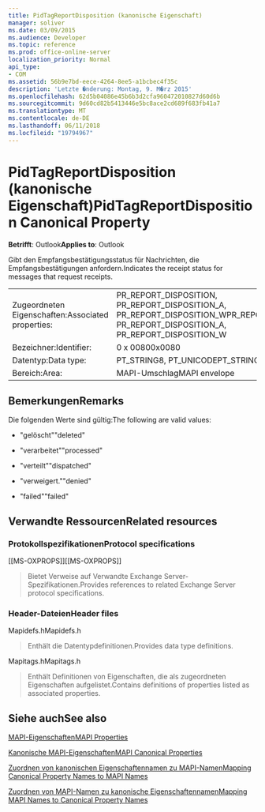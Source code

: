 ```yaml
---
title: PidTagReportDisposition (kanonische Eigenschaft)
manager: soliver
ms.date: 03/09/2015
ms.audience: Developer
ms.topic: reference
ms.prod: office-online-server
localization_priority: Normal
api_type:
- COM
ms.assetid: 56b9e7bd-eece-4264-8ee5-a1bcbec4f35c
description: 'Letzte �nderung: Montag, 9. M�rz 2015'
ms.openlocfilehash: 62d5b04086e45b6b3d2cfa960472010827d60d6b
ms.sourcegitcommit: 9d60cd82b5413446e5bc8ace2cd689f683fb41a7
ms.translationtype: MT
ms.contentlocale: de-DE
ms.lasthandoff: 06/11/2018
ms.locfileid: "19794967"
---
```

# <a name="pidtagreportdisposition-canonical-property"></a><span data-ttu-id="d8135-103">PidTagReportDisposition (kanonische Eigenschaft)</span><span class="sxs-lookup"><span data-stu-id="d8135-103">PidTagReportDisposition Canonical Property</span></span>

  
  
<span data-ttu-id="d8135-104">**Betrifft**: Outlook</span><span class="sxs-lookup"><span data-stu-id="d8135-104">**Applies to**: Outlook</span></span> 
  
<span data-ttu-id="d8135-105">Gibt den Empfangsbestätigungsstatus für Nachrichten, die Empfangsbestätigungen anfordern.</span><span class="sxs-lookup"><span data-stu-id="d8135-105">Indicates the receipt status for messages that request receipts.</span></span> 
  
|||
|:-----|:-----|
|<span data-ttu-id="d8135-106">Zugeordneten Eigenschaften:</span><span class="sxs-lookup"><span data-stu-id="d8135-106">Associated properties:</span></span>  <br/> |<span data-ttu-id="d8135-107">PR_REPORT_DISPOSITION, PR_REPORT_DISPOSITION_A, PR_REPORT_DISPOSITION_W</span><span class="sxs-lookup"><span data-stu-id="d8135-107">PR_REPORT_DISPOSITION, PR_REPORT_DISPOSITION_A, PR_REPORT_DISPOSITION_W</span></span>  <br/> |
|<span data-ttu-id="d8135-108">Bezeichner:</span><span class="sxs-lookup"><span data-stu-id="d8135-108">Identifier:</span></span>  <br/> |<span data-ttu-id="d8135-109">0 x 0080</span><span class="sxs-lookup"><span data-stu-id="d8135-109">0x0080</span></span>  <br/> |
|<span data-ttu-id="d8135-110">Datentyp:</span><span class="sxs-lookup"><span data-stu-id="d8135-110">Data type:</span></span>  <br/> |<span data-ttu-id="d8135-111">PT_STRING8, PT_UNICODE</span><span class="sxs-lookup"><span data-stu-id="d8135-111">PT_STRING8, PT_UNICODE</span></span>  <br/> |
|<span data-ttu-id="d8135-112">Bereich:</span><span class="sxs-lookup"><span data-stu-id="d8135-112">Area:</span></span>  <br/> |<span data-ttu-id="d8135-113">MAPI-Umschlag</span><span class="sxs-lookup"><span data-stu-id="d8135-113">MAPI envelope</span></span>  <br/> |
   
## <a name="remarks"></a><span data-ttu-id="d8135-114">Bemerkungen</span><span class="sxs-lookup"><span data-stu-id="d8135-114">Remarks</span></span>

<span data-ttu-id="d8135-115">Die folgenden Werte sind gültig:</span><span class="sxs-lookup"><span data-stu-id="d8135-115">The following are valid values:</span></span>
  
- <span data-ttu-id="d8135-116">"gelöscht"</span><span class="sxs-lookup"><span data-stu-id="d8135-116">"deleted"</span></span>
    
- <span data-ttu-id="d8135-117">"verarbeitet"</span><span class="sxs-lookup"><span data-stu-id="d8135-117">"processed"</span></span>
    
- <span data-ttu-id="d8135-118">"verteilt"</span><span class="sxs-lookup"><span data-stu-id="d8135-118">"dispatched"</span></span>
    
- <span data-ttu-id="d8135-119">"verweigert."</span><span class="sxs-lookup"><span data-stu-id="d8135-119">"denied"</span></span>
    
- <span data-ttu-id="d8135-120">"failed"</span><span class="sxs-lookup"><span data-stu-id="d8135-120">"failed"</span></span>
    
## <a name="related-resources"></a><span data-ttu-id="d8135-121">Verwandte Ressourcen</span><span class="sxs-lookup"><span data-stu-id="d8135-121">Related resources</span></span>

### <a name="protocol-specifications"></a><span data-ttu-id="d8135-122">Protokollspezifikationen</span><span class="sxs-lookup"><span data-stu-id="d8135-122">Protocol specifications</span></span>

<span data-ttu-id="d8135-123">[[MS-OXPROPS]]</span><span class="sxs-lookup"><span data-stu-id="d8135-123">[[MS-OXPROPS]]</span></span> 
  
> <span data-ttu-id="d8135-124">Bietet Verweise auf Verwandte Exchange Server-Spezifikationen.</span><span class="sxs-lookup"><span data-stu-id="d8135-124">Provides references to related Exchange Server protocol specifications.</span></span>
    
### <a name="header-files"></a><span data-ttu-id="d8135-125">Header-Dateien</span><span class="sxs-lookup"><span data-stu-id="d8135-125">Header files</span></span>

<span data-ttu-id="d8135-126">Mapidefs.h</span><span class="sxs-lookup"><span data-stu-id="d8135-126">Mapidefs.h</span></span>
  
> <span data-ttu-id="d8135-127">Enthält die Datentypdefinitionen.</span><span class="sxs-lookup"><span data-stu-id="d8135-127">Provides data type definitions.</span></span>
    
<span data-ttu-id="d8135-128">Mapitags.h</span><span class="sxs-lookup"><span data-stu-id="d8135-128">Mapitags.h</span></span>
  
> <span data-ttu-id="d8135-129">Enthält Definitionen von Eigenschaften, die als zugeordneten Eigenschaften aufgelistet.</span><span class="sxs-lookup"><span data-stu-id="d8135-129">Contains definitions of properties listed as associated properties.</span></span>
    
## <a name="see-also"></a><span data-ttu-id="d8135-130">Siehe auch</span><span class="sxs-lookup"><span data-stu-id="d8135-130">See also</span></span>



[<span data-ttu-id="d8135-131">MAPI-Eigenschaften</span><span class="sxs-lookup"><span data-stu-id="d8135-131">MAPI Properties</span></span>](mapi-properties.md)
  
[<span data-ttu-id="d8135-132">Kanonische MAPI-Eigenschaften</span><span class="sxs-lookup"><span data-stu-id="d8135-132">MAPI Canonical Properties</span></span>](mapi-canonical-properties.md)
  
[<span data-ttu-id="d8135-133">Zuordnen von kanonischen Eigenschaftennamen zu MAPI-Namen</span><span class="sxs-lookup"><span data-stu-id="d8135-133">Mapping Canonical Property Names to MAPI Names</span></span>](mapping-canonical-property-names-to-mapi-names.md)
  
[<span data-ttu-id="d8135-134">Zuordnen von MAPI-Namen zu kanonische Eigenschaftennamen</span><span class="sxs-lookup"><span data-stu-id="d8135-134">Mapping MAPI Names to Canonical Property Names</span></span>](mapping-mapi-names-to-canonical-property-names.md)

